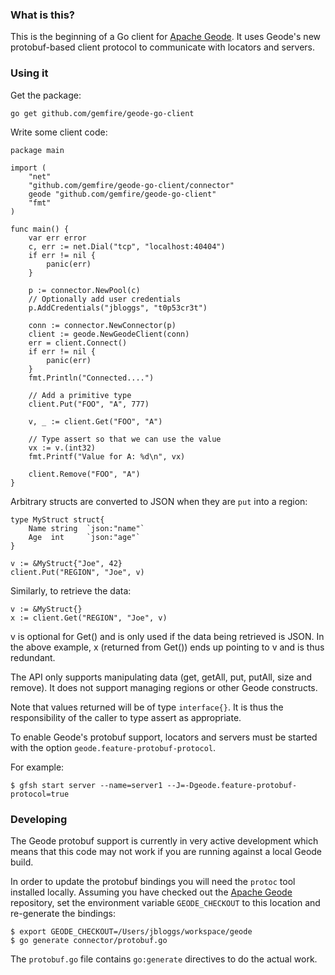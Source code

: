 ### What is this?

This is the beginning of a Go client for [Apache Geode](http://github.com/apache/geode).
It uses Geode's new protobuf-based client protocol to communicate with locators and servers.

### Using it

Get the package:

    go get github.com/gemfire/geode-go-client

Write some client code:

    package main

    import (
        "net"
        "github.com/gemfire/geode-go-client/connector"
        geode "github.com/gemfire/geode-go-client"
        "fmt"
    )

    func main() {
        var err error
        c, err := net.Dial("tcp", "localhost:40404")
        if err != nil {
            panic(err)
        }

        p := connector.NewPool(c)
        // Optionally add user credentials
        p.AddCredentials("jbloggs", "t0p53cr3t")
        
        conn := connector.NewConnector(p)
        client := geode.NewGeodeClient(conn)
        err = client.Connect()
        if err != nil {
            panic(err)
        }
        fmt.Println("Connected....")

        // Add a primitive type
        client.Put("FOO", "A", 777)

        v, _ := client.Get("FOO", "A")

        // Type assert so that we can use the value
        vx := v.(int32)
        fmt.Printf("Value for A: %d\n", vx)

        client.Remove("FOO", "A")
	}
	
Arbitrary structs are converted to JSON when they are `put` into a region:

    type MyStruct struct{
        Name string  `json:"name"`
        Age  int     `json:"age"`
    }
    
    v := &MyStruct{"Joe", 42}
    client.Put("REGION", "Joe", v)

Similarly, to retrieve the data:

    v := &MyStruct{}
    x := client.Get("REGION", "Joe", v)

v is optional for Get() and is only used if the data being retrieved is JSON. In the
above example, x (returned from Get()) ends up pointing to v and is thus redundant.

The API only supports manipulating data (get, getAll, put, putAll, size and remove).
It does not support managing regions or other Geode constructs.

Note that values returned will be of type `interface{}`. It is thus the responsibility
of the caller to type assert as appropriate.

To enable Geode's protobuf support, locators and servers must be started with the
option `geode.feature-protobuf-protocol`.
    
For example:

    $ gfsh start server --name=server1 --J=-Dgeode.feature-protobuf-protocol=true

### Developing

The Geode protobuf support is currently in very active development which means that
this code may not work if you are running against a local Geode build.

In order to update the protobuf bindings you will need the `protoc` tool installed
locally. Assuming you have checked out the [Apache Geode](http://github.com/apache/geode)
repository, set the environment variable `GEODE_CHECKOUT` to this location and
re-generate the bindings:

    $ export GEODE_CHECKOUT=/Users/jbloggs/workspace/geode
    $ go generate connector/protobuf.go
    
The `protobuf.go` file contains `go:generate` directives to do the actual work.

